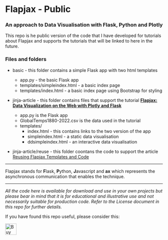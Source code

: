 # Flapjax - Public
### An approach to Data Visualisation with Flask, Python and Plotly

This repo is he public version of the code that I have developed for tutorials about Flapjax and supports the tutorials that will be linked to here in the future.

### Files and folders

- basic - this folder contains a simple Flask app with two html templates
    - app.py - the basic Flask app
    - templates/simpleindex.html - a basic index page
    - templates/index.html - a basic index page using Bootstrap for styling
- jinja-article - this folder contains files that support the tutorial [__Flapjax: Data Visualization on the Web with Plotly and Flask__](https://towardsdatascience.com/flapjax-data-visualization-on-the-web-with-plotly-and-flask-465090fa3fba)  
    - app.py is the Flask app
    - GlobalTemps1880-2022.csv is the data used in the tutorial
    - templates/
        - index.html - this contains links to the two version of the app
        - simpleindex.html - a static data visualisation
        - ddsimpleindex.html - an interactive data visualisation

- jinja-article/reuse - this folder coontans the code to support the article [Reusing Flapjax Templates and Code](https://medium.com/codefile/reusing-flapjax-templates-and-code-0ee6db58ffc8)


---
Flapjax stands for **F**lask, **P**ython, **J**avascript and  **ax** which represents the asynchronous communication that enables the technique.

---

_All the code here is available for download and use in your own projects but please bear in mind that it is for educational and illustrative use and not necessarily suitable for production code.  Refer to the License document in this repo for further details._


If you have found this repo useful, please consider this:

<a href='https://ko-fi.com/M4M64THKG' target='_blank'><img height='36' style='border:0px;height:36px;' src='https://storage.ko-fi.com/cdn/kofi2.png?v=3' border='0' alt='Buy Me a Coffee at ko-fi.com' /></a>
